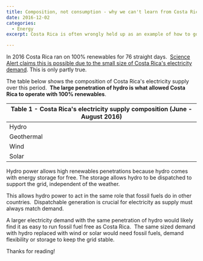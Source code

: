 ```yaml
---
title: Composition, not consumption - why we can't learn from Costa Rica
date: 2016-12-02
categories:
  - Energy
excerpt: Costa Rica is often wrongly held up as an example of how to go renewable.

---
```

In 2016 Costa Rica ran on 100% renewables for 76 straight days.  [Science Alert claims this is possible due to the small size of Costa Rica's electricity demand](http://www.sciencealert.com/costa-rica-has-been-running-on-100-renewable-energy-for-2-months-straight).  This is only partly true.

The table below shows the composition of Costa Rica's electricity supply over this period.  **The large penetration of hydro is what allowed Costa Rica to operate with 100% renewables**.  

|Table 1 - Costa Rica's electricity supply composition (June - August 2016)|
|---|
|Hydro|	80.27 %|
|Geothermal|	12.62 %|
|Wind|	7.1 %|
|Solar|	0.01 %   |

Hydro power allows high renewables penetrations because hydro comes with energy storage for free.  The storage allows hydro to be dispatched to support the grid, independent of the weather.  

This allows hydro power to act in the same role that fossil fuels do in other countries.  Dispatchable generation is crucial for electricity as supply must always match demand.

A larger electricity demand with the same penetration of hydro would likely find it as easy to run fossil fuel free as Costa Rica.  The same sized demand with hydro replaced with wind or solar would need fossil fuels, demand flexibility or storage to keep the grid stable.

Thanks for reading!
